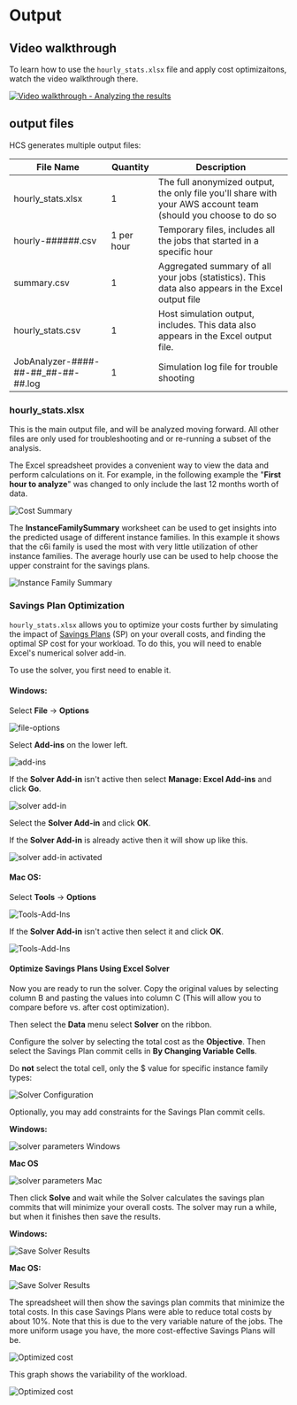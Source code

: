 # Output

## Video walkthrough
To learn how to use the `hourly_stats.xlsx` file and apply cost optimizaitons,  watch the video walkthrough there.

[![Video walkthrough - Analyzing the results ](https://img.youtube.com/vi/CMp7pjxxkDA/0.jpg)](http://www.youtube.com/watch?v=CMp7pjxxkDA "HPC Cost Simulator - Analyzing the results ")

## output files
HCS generates multiple output files:

|File Name                          | Quantity   |Description                                                                                                                     |
|-----------------------------------|----------|--------------------------------------------------------------------------------------------------------------------------------|
|hourly_stats.xlsx                  |1         |The full anonymized output, the only file you'll share with your AWS account team (should you choose to do so                   |
|hourly-######.csv                  |1 per hour|Temporary files, includes all the jobs that started in a specific hour                                                           |
|summary.csv                        |1         |Aggregated summary of all your jobs (statistics). This data also appears in the Excel output file                               |
|hourly_stats.csv                   |1         |Host simulation output, includes. This data also appears in the Excel output file.                                              |
|JobAnalyzer-####-##-##_##-##-##.log|1         |Simulation log file for trouble shooting                                                                                        |

### hourly_stats.xlsx

This is the main output file, and will be analyzed moving forward. All other files are only used for troubleshooting and or re-running a subset of the analysis.

The Excel spreadsheet provides a convenient way to view the data and perform calculations on it.
For example, in the following example the "**First hour to analyze**" was changed to only include the last 12 months worth of data.

![Cost Summary](images/cost-summary.png)

The **InstanceFamilySummary** worksheet can be used to get insights into the predicted usage of different instance families.
In this example it shows that the c6i family is used the most with very little utilization of other instance families.
The average hourly use can be used to help choose the upper constraint for the savings plans.

![Instance Family Summary](images/instance-family-info.png)

### Savings Plan Optimization

`hourly_stats.xlsx` allows you to optimize your costs further by simulating the impact of [Savings Plans](https://aws.amazon.com/savingsplans/) (SP) on your overall costs, and finding the optimal SP cost for your workload. To do this, you will need to enable Excel's numerical solver add-in.

To use the solver, you first need to enable it.

#### Windows:

Select **File** -> **Options**

![file-options](images/file-options.png)

Select **Add-ins** on the lower left.

![add-ins](images/add-ins-1.png)

If the **Solver Add-in** isn't active then select **Manage: Excel Add-ins** and click **Go**.

![solver add-in](images/solver-add-in.png)

Select the **Solver Add-in** and click **OK**.

If the **Solver Add-in** is already active then it will show up like this.

![solver add-in activated](images/add-ins-2.png)

#### Mac OS:

Select **Tools** -> **Options**

![Tools-Add-Ins](images/MacAddIn.png)

If the **Solver Add-in** isn't active then select it and click **OK**.

![Tools-Add-Ins](images/MacEnableSolver.png)


#### Optimize Savings Plans Using Excel Solver

Now you are ready to run the solver.
Copy the original values by selecting column B and pasting the values into column C (This will allow you to compare before vs. after cost optimization).

Then select the **Data** menu select **Solver** on the ribbon.

Configure the solver by selecting the total cost as the **Objective**.
Then select the Savings Plan commit cells in **By Changing Variable Cells**.

Do **not** select the total cell, only the $ value for specific instance family types:

![Solver Configuration](images/MacSolverConfiguration.png)

Optionally, you may add constraints for the Savings Plan commit cells.

**Windows:**

![solver parameters Windows](images/solver-parameters.png)

**Mac OS**

![solver parameters Mac](images/MacSolverAddIn.png)

Then click **Solve** and wait while the Solver calculates the savings plan commits
that will minimize your overall costs.
The solver may run a while, but when it finishes then save the results.

**Windows:**

![Save Solver Results](images/solver-results.png)

**Mac OS:**

![Save Solver Results](images/MacSolverResults.png)

The spreadsheet will then show the savings plan commits that minimize the total costs.
In this case Savings Plans were able to reduce total costs by about 10%.
Note that this is due to the very variable nature of the jobs.
The more uniform usage you have, the more cost-effective Savings Plans will be.

![Optimized cost](images/solver-savings.png)

This graph shows the variability of the workload.

![Optimized cost](images/core-hours-chart.png)
